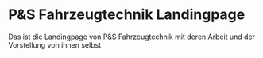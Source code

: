 # P&S Fahrzeugtechnik Landingpage
Das ist die Landingpage von P&S Fahrzeugtechnik mit deren Arbeit und der Vorstellung von ihnen selbst.
